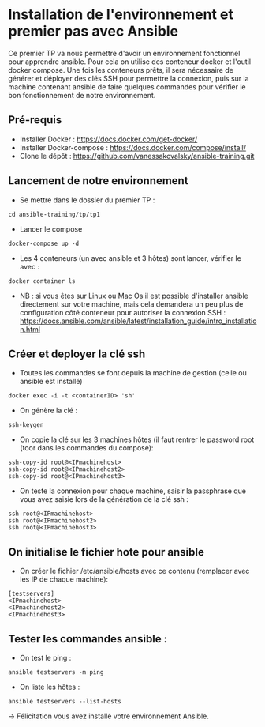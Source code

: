 # Installation de l'environnement et premier pas avec Ansible

Ce premier TP va nous permettre d'avoir un environnement fonctionnel pour apprendre ansible. Pour cela on utilise des conteneur docker et l'outil docker compose. Une fois les conteneurs prêts, il sera nécessaire de générer et déployer des clés SSH pour permettre la connexion, puis sur la machine contenant ansible de faire quelques commandes pour vérifier le bon fonctionnement de notre environnement.

## Pré-requis 
- Installer Docker  : https://docs.docker.com/get-docker/
- Installer Docker-compose : https://docs.docker.com/compose/install/
- Clone le dépôt : https://github.com/vanessakovalsky/ansible-training.git 

## Lancement de notre environnement
- Se mettre dans le dossier du premier TP :
```
cd ansible-training/tp/tp1
```
- Lancer le compose 
```
docker-compose up -d
```
- Les 4 conteneurs (un avec ansible et 3 hôtes) sont lancer, vérifier le avec : 
```
docker container ls
```
- NB : si vous êtes sur Linux ou Mac Os il est possible d'installer ansible directement sur votre machine, mais cela demandera un peu plus de configuration côté conteneur pour autoriser la connexion SSH : https://docs.ansible.com/ansible/latest/installation_guide/intro_installation.html

## Créer et deployer la clé ssh
- Toutes les commandes se font depuis la machine de gestion (celle ou ansible est installé)
```
docker exec -i -t <containerID> 'sh'
```
- On génère la clé :
```
ssh-keygen
```
- On copie la clé sur les 3 machines hôtes (il faut rentrer le password root (toor dans les commandes du compose):
```
ssh-copy-id root@<IPmachinehost> 
ssh-copy-id root@<IPmachinehost2> 
ssh-copy-id root@<IPmachinehost3>
```
- On teste la connexion pour chaque machine, saisir la passphrase que vous avez saisie lors de la génération de la clé ssh : 
```
ssh root@<IPmachinehost> 
ssh root@<IPmachinehost2> 
ssh root@<IPmachinehost3>
```

## On initialise le fichier hote pour ansible 
- On créer le fichier /etc/ansible/hosts avec ce contenu (remplacer avec les IP de chaque machine):
```
[testservers] 
<IPmachinehost>
<IPmachinehost2>
<IPmachinehost3>
```
## Tester les commandes ansible :
- On test le ping :
```
ansible testservers -m ping 
```
- On liste les hôtes :
```
ansible testservers --list-hosts
```

-> Félicitation vous avez installé votre environnement Ansible.
